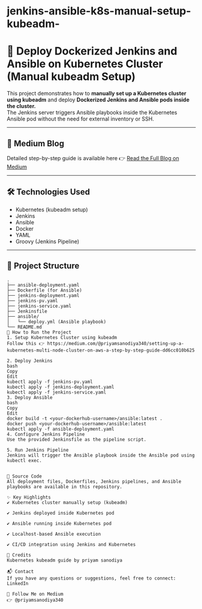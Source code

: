# jenkins-ansible-k8s-manual-setup-kubeadm-
# 🚀 Deploy Dockerized Jenkins and Ansible on Kubernetes Cluster (Manual kubeadm Setup)

This project demonstrates how to **manually set up a Kubernetes cluster using kubeadm** and deploy **Dockerized Jenkins and Ansible pods inside the cluster.**  
The Jenkins server triggers Ansible playbooks inside the Kubernetes Ansible pod without the need for external inventory or SSH.

---

## 📖 Medium Blog  
Detailed step-by-step guide is available here 👉 [Read the Full Blog on Medium](https://medium.com/@priyamsanodiya340/deploy-dockerized-jenkins-and-ansible-on-kubernetes-cluster-manual-kubeadm-setup-fec7187e4a66)

---

## 🛠️ Technologies Used
- Kubernetes (kubeadm setup)
- Jenkins
- Ansible
- Docker
- YAML
- Groovy (Jenkins Pipeline)

---

## 📂 Project Structure

```text
.
├── ansible-deployment.yaml
├── Dockerfile (for Ansible)
├── jenkins-deployment.yaml
├── jenkins-pv.yaml
├── jenkins-service.yaml
├── Jenkinsfile
├── ansible/
│   └── deploy.yml (Ansible playbook)
└── README.md
🚀 How to Run the Project
1. Setup Kubernetes Cluster using kubeadm
Follow this 👉 https://medium.com/@priyamsanodiya340/setting-up-a-kubernetes-multi-node-cluster-on-aws-a-step-by-step-guide-dd6cc010b625

2. Deploy Jenkins
bash
Copy
Edit
kubectl apply -f jenkins-pv.yaml
kubectl apply -f jenkins-deployment.yaml
kubectl apply -f jenkins-service.yaml
3. Deploy Ansible
bash
Copy
Edit
docker build -t <your-dockerhub-username>/ansible:latest .
docker push <your-dockerhub-username>/ansible:latest
kubectl apply -f ansible-deployment.yaml
4. Configure Jenkins Pipeline
Use the provided Jenkinsfile as the pipeline script.

5. Run Jenkins Pipeline
Jenkins will trigger the Ansible playbook inside the Ansible pod using kubectl exec.


📂 Source Code
All deployment files, Dockerfiles, Jenkins pipelines, and Ansible playbooks are available in this repository.

✨ Key Highlights
✔️ Kubernetes cluster manually setup (kubeadm)

✔️ Jenkins deployed inside Kubernetes pod

✔️ Ansible running inside Kubernetes pod

✔️ Localhost-based Ansible execution

✔️ CI/CD integration using Jenkins and Kubernetes

🙏 Credits
Kubernetes kubeadm guide by priyam sanodiya

📬 Contact
If you have any questions or suggestions, feel free to connect:
LinkedIn 

📢 Follow Me on Medium
👉 @priyamsanodiya340

